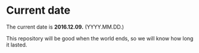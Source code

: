 # Current date

The current date is **2016.12.09.** (YYYY.MM.DD.)

This repository will be good when the world ends, so we will know how long it lasted.